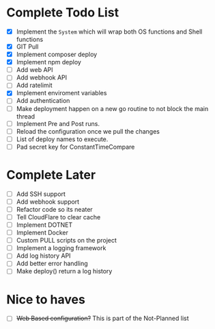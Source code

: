 # Complete Todo List

- [x] Implement the `System` which will wrap both OS functions and Shell functions
- [x] GIT Pull
- [x] Implement composer deploy
- [x] Implement npm deploy
- [ ] Add web API
- [ ] Add webhook API
- [ ] Add ratelimit
- [x] Implement enviroment variables
- [ ] Add authentication
- [ ] Make deployment happen on a new go routine to not block the main thread
- [ ] Implement Pre and Post runs.
- [ ] Reload the configuration once we pull the changes
- [ ] List of deploy names to execute. 
- [ ] Pad secret key for ConstantTimeCompare

# Complete Later
- [ ] Add SSH support
- [ ] Add webhook support
- [ ] Refactor code so its neater
- [ ] Tell CloudFlare to clear cache
- [ ] Implement DOTNET
- [ ] Implement Docker
- [ ] Custom PULL scripts on the project
- [ ] Implement a logging framework
- [ ] Add log history API
- [ ] Add better error handling
- [ ] Make deploy() return a log history
# Nice to haves
- [ ] ~~Web Based configuration?~~ This is part of the Not-Planned list